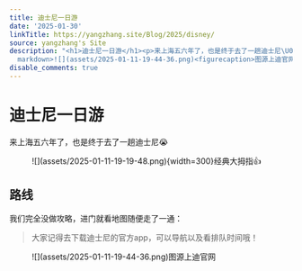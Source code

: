 ```yaml
---
title: 迪士尼一日游
date: '2025-01-30'
linkTitle: https://yangzhang.site/Blog/2025/disney/
source: yangzhang's Site
description: "<h1>迪士尼一日游</h1><p>来上海五六年了，也是终于去了一趟迪士尼\U0001F62D</p><figure markdown>![](assets/2025-01-11-19-19-48.png){width=300}<figurecaption>经典大拇指\U0001F44D</figurecaption></figure><h2>路线</h2><p>我们完全没做攻略，进门就看地图随便走了一通：</p><blockquote><p>大家记得去下载迪士尼的官方app，可以导航以及看排队时间哦！</p></blockquote><figure
  markdown>![](assets/2025-01-11-19-44-36.png)<figurecaption>图源上迪官网</figureca... ..."
disable_comments: true
---
```

<h1>迪士尼一日游</h1><p>来上海五六年了，也是终于去了一趟迪士尼😭</p><figure markdown>![](assets/2025-01-11-19-19-48.png){width=300}<figurecaption>经典大拇指👍</figurecaption></figure><h2>路线</h2><p>我们完全没做攻略，进门就看地图随便走了一通：</p><blockquote><p>大家记得去下载迪士尼的官方app，可以导航以及看排队时间哦！</p></blockquote><figure markdown>![](assets/2025-01-11-19-44-36.png)<figurecaption>图源上迪官网</figureca... ...